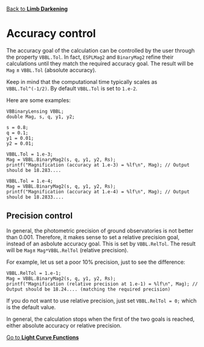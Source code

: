 [Back to **Limb Darkening**](LimbDarkening.md)

# Accuracy control

The accuracy goal of the calculation can be controlled by the user through the property ```VBBL.Tol```. In fact, ```ESPLMag2``` and ```BinaryMag2``` refine their calculations until they match the required accuracy goal. The result will be ```Mag``` $\pm$ ```VBBL.Tol``` (absolute accuracy).

Keep in mind that the computational time typically scales as ```VBBL.Tol^(-1/2)```. By default ```VBBL.Tol``` is set to ```1.e-2```.

Here are some examples:

```
VBBinaryLensing VBBL;
double Mag, s, q, y1, y2;

s = 0.8;
q = 0.1;
y1 = 0.01;
y2 = 0.01;

VBBL.Tol = 1.e-3; 
Mag = VBBL.BinaryMag2(s, q, y1, y2, Rs); 
printf("Magnification (accuracy at 1.e-3) = %lf\n", Mag); // Output should be 18.283....

VBBL.Tol = 1.e-4;
Mag = VBBL.BinaryMag2(s, q, y1, y2, Rs);
printf("Magnification (accuracy at 1.e-4) = %lf\n", Mag); // Output should be 18.2833....
```

## Precision control

In general, the photometric precision of ground observatories is not better than 0.001. Therefore, it makes sense to set a relative precision goal, instead of an asbolute accuracy goal. This is set by ```VBBL.RelTol```. The result will be ```Mag```$\pm$ ```Mag*VBBL.RelTol``` (relative precision).

For example, let us set a poor 10% precision, just to see the difference:

```
VBBL.RelTol = 1.e-1;
Mag = VBBL.BinaryMag2(s, q, y1, y2, Rs); 
printf("Magnification (relative precision at 1.e-1) = %lf\n", Mag); // Output should be 18.24.... (matching the required precision)
```

If you do not want to use relative precision, just set ```VBBL.RelTol = 0;``` which is the default value.

In general, the calculation stops when the first of the two goals is reached, either absolute accuracy or relative precision.

[Go to **Light Curve Functions**](LightCurves.md)
